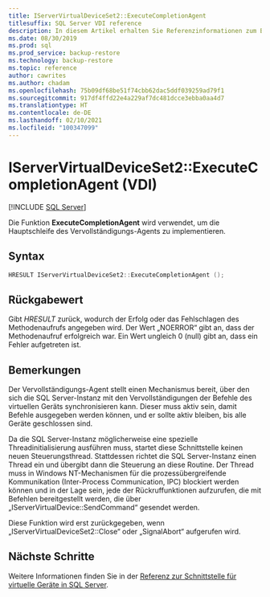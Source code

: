 ```yaml
---
title: IServerVirtualDeviceSet2::ExecuteCompletionAgent
titlesuffix: SQL Server VDI reference
description: In diesem Artikel erhalten Sie Referenzinformationen zum Befehl „IServerVirtualDeviceSet2::ExecuteCompletionAgent“.
ms.date: 08/30/2019
ms.prod: sql
ms.prod_service: backup-restore
ms.technology: backup-restore
ms.topic: reference
author: cawrites
ms.author: chadam
ms.openlocfilehash: 75b09df68be51f74cbb62dac5ddf039259ad79f1
ms.sourcegitcommit: 917df4ffd22e4a229af7dc481dcce3ebba0aa4d7
ms.translationtype: HT
ms.contentlocale: de-DE
ms.lasthandoff: 02/10/2021
ms.locfileid: "100347099"
---
```

# <a name="iservervirtualdeviceset2executecompletionagent-vdi"></a>IServerVirtualDeviceSet2::ExecuteCompletionAgent (VDI)

[!INCLUDE [SQL Server](../../../includes/applies-to-version/sqlserver.md)]

Die Funktion **ExecuteCompletionAgent** wird verwendet, um die Hauptschleife des Vervollständigungs-Agents zu implementieren.

## <a name="syntax"></a>Syntax

```c
HRESULT IServerVirtualDeviceSet2::ExecuteCompletionAgent ();
```

## <a name="return-value"></a>Rückgabewert

Gibt *HRESULT* zurück, wodurch der Erfolg oder das Fehlschlagen des Methodenaufrufs angegeben wird. Der Wert „NOERROR“ gibt an, dass der Methodenaufruf erfolgreich war. Ein Wert ungleich 0 (null) gibt an, dass ein Fehler aufgetreten ist.

## <a name="remarks"></a>Bemerkungen

Der Vervollständigungs-Agent stellt einen Mechanismus bereit, über den sich die SQL Server-Instanz mit den Vervollständigungen der Befehle des virtuellen Geräts synchronisieren kann. Dieser muss aktiv sein, damit Befehle ausgegeben werden können, und er sollte aktiv bleiben, bis alle Geräte geschlossen sind.

Da die SQL Server-Instanz möglicherweise eine spezielle Threadinitialisierung ausführen muss, startet diese Schnittstelle keinen neuen Steuerungsthread. Stattdessen richtet die SQL Server-Instanz einen Thread ein und übergibt dann die Steuerung an diese Routine. Der Thread muss in Windows NT-Mechanismen für die prozessübergreifende Kommunikation (Inter-Process Communication, IPC) blockiert werden können und in der Lage sein, jede der Rückruffunktionen aufzurufen, die mit Befehlen bereitgestellt werden, die über „IServerVirtualDevice::SendCommand“ gesendet werden.

Diese Funktion wird erst zurückgegeben, wenn „IServerVirtualDeviceSet2::Close“ oder „SignalAbort“ aufgerufen wird.

## <a name="next-steps"></a>Nächste Schritte

Weitere Informationen finden Sie in der [Referenz zur Schnittstelle für virtuelle Geräte in SQL Server](reference-virtual-device-interface.md).